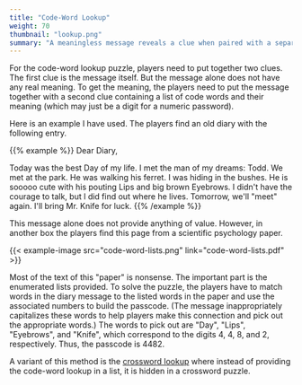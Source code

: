 ```yaml
---
title: "Code-Word Lookup"
weight: 70
thumbnail: "lookup.png"
summary: "A meaningless message reveals a clue when paired with a separate list of code words."
---
```


For the code-word lookup puzzle, players need to put together two clues.
The first clue is the message itself. But the message alone does not have
any real meaning. To get the meaning, the players need to put the message
together with a second clue containing a list of code words and their
meaning (which may just be a digit for a numeric password).

Here is an example I have used. The players find an old diary with the
following entry.

{{% example %}}
Dear Diary,

Today was the best Day of my life. I met the man of my dreams: Todd. We met
at the park. He was walking his ferret. I was hiding in the bushes. He is
sooooo cute with his pouting Lips and big brown Eyebrows. I didn't have the
courage to talk, but I did find out where he lives. Tomorrow, we'll "meet"
again. I'll bring Mr. Knife for luck.
{{% /example %}}

This message alone does not provide anything of value. However, in another
box the players find this page from a scientific psychology paper.

{{< example-image src="code-word-lists.png" link="code-word-lists.pdf" >}}

Most of the text of this "paper" is nonsense. The important part is the
enumerated lists provided. To solve the puzzle, the players have to match
words in the diary message to the listed words in the paper and use the
associated numbers to build the passcode. (The message inappropriately
capitalizes these words to help players make this connection and pick out
the appropriate words.) The words to pick out are "Day", "Lips",
"Eyebrows", and "Knife", which correspond to the digits 4, 4, 8, and 2,
respectively. Thus, the passcode is 4482.

A variant of this method is the [crossword lookup] where instead of
providing the code-word lookup in a list, it is hidden in a crossword
puzzle.

[crossword lookup]: /puzzles/paper-and-pencil/crossword-lookup/
